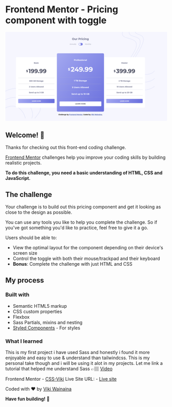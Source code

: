 # Frontend Mentor - Pricing component with toggle

![Design preview for the Pricing component with toggle coding challenge](./design/Screenshot%20%20Frontend%20Mentor%20ChallengeVik%20W.png)

## Welcome! 👋

Thanks for checking out this front-end coding challenge.

[Frontend Mentor](https://www.frontendmentor.io) challenges help you improve your coding skills by building realistic projects.

**To do this challenge, you need a basic understanding of HTML, CSS and JavaScript.**

## The challenge

Your challenge is to build out this pricing component and get it looking as close to the design as possible.

You can use any tools you like to help you complete the challenge. So if you've got something you'd like to practice, feel free to give it a go.

Users should be able to:

- View the optimal layout for the component depending on their device's screen size
- Control the toggle with both their mouse/trackpad and their keyboard
- **Bonus**: Complete the challenge with just HTML and CSS

## My process

### Built with

- Semantic HTML5 markup
- CSS custom properties
- Flexbox
- Sass Partials, mixins and nesting
- [Styled Components](https://sass-lang.com/) - For styles

### What I learned

This is my first project i have used Sass and honestly i found it more enjoyable and easy to use & understand than tailwindcss. This is my personal take though and i will be using it alot in my projects. Let me link a tutorial that helped me understand Sass 👉🏽 [Video](https://www.youtube.com/watch?v=sb4Nnc6VtZI&t=7145s)

Frontend Mentor - [CSS-Viki](https://www.frontendmentor.io/profile/CSS-Viki)
Live Site URL: - [Live site](https://your-live-site-url.com)

Coded with ❤️ by [Viki Wainaina](https://twitter.com/vykiddeh_)

**Have fun building!** 🚀
